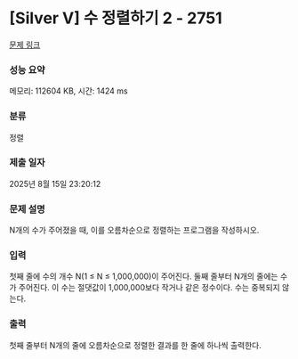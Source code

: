 # [Silver V] 수 정렬하기 2 - 2751 

[문제 링크](https://www.acmicpc.net/problem/2751) 

### 성능 요약

메모리: 112604 KB, 시간: 1424 ms

### 분류

정렬

### 제출 일자

2025년 8월 15일 23:20:12

### 문제 설명

<p>N개의 수가 주어졌을 때, 이를 오름차순으로 정렬하는 프로그램을 작성하시오.</p>

### 입력 

 <p>첫째 줄에 수의 개수 N(1 ≤ N ≤ 1,000,000)이 주어진다. 둘째 줄부터 N개의 줄에는 수가 주어진다. 이 수는 절댓값이 1,000,000보다 작거나 같은 정수이다. 수는 중복되지 않는다.</p>

### 출력 

 <p>첫째 줄부터 N개의 줄에 오름차순으로 정렬한 결과를 한 줄에 하나씩 출력한다.</p>

